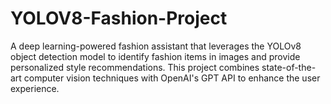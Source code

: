 # YOLOV8-Fashion-Project
A deep learning-powered fashion assistant that leverages the YOLOv8 object detection model to identify fashion items in images and provide personalized style recommendations. This project combines state-of-the-art computer vision techniques with OpenAI's GPT API to enhance the user experience.
